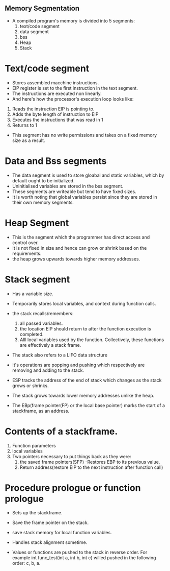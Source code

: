 ## Memory Segmentation

- A compiled program's memory is divided into 5 segments:
  1. text/code segment
  2. data segment
  3. bss
  4. Heap
  5. Stack

# Text/code segment

- Stores assembled macchine instructions.
- EIP register is set to the first instruction in the text segment.
- The instructions are executed non linearly.
- And here's how the processor's execution loop looks like:
1. Reads the instruction EIP is pointing to.
2. Adds the byte length of instruction to EIP
3. Executes the instructions that was read in 1
4. Returns to 1

- This segment has no write permissions and takes on a fixed memory size as a result.

# Data and Bss segments

- The data segment is used to store gloabal and static variables, which by default ought to be initialized.
- Uninitialised variables are stored in the bss segment.
- These segments are writeable but tend to have fixed sizes.
- It is worth noting that global variables persist  since they are stored in their own memory segments.

# Heap Segment

- This is the segment which the programmer has direct access and control over.
- It is not fixed in size and hence can grow or shrink based on the requirements.
- the heap grows upwards towards higher memory addresses.

# Stack segment

- Has a variable size.
- Temporarily stores local variables, and context during function calls.
- the stack recalls/remembers:
  1. all passed variables.
  2. the location EIP should return to after the function execution is completed.
  3. Alll local variables used by the function. Collectively, these functions are effectively a stack frame.

- The stack also refers to a LIFO data structure
- It's operations are popping and pushing which respectively are removing and adding to the stack.

- ESP tracks the address of the end of stack which changes as the stack grows or shrinks.
- The stack grows towards lower memory addresses unlike the heap.

- The EBp(frame pointer(FP) or the local base pointer) marks the start of a stackframe, as an address.

# Contents of a stackframe.

1. Function parameters
2. local variables
3. Two pointers necessary to put things back as they were:
    1. the saved frame pointers(SFP)
       -Restores EBP to its previous value.
    3. Return address(restore EIP to the next instruction after function call)


# Procedure prologue or function prologue
- Sets up the stackframe.
- Save the frame pointer on the stack.
- save stack memory for local function variables.
- Handles stack alignment sometime.

- Values or functions are pushed to the stack in reverse order. For example int func_test(int a, int b, int c) willed pushed in the following order: c, b, a.